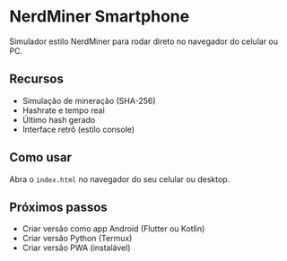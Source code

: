 # NerdMiner Smartphone

Simulador estilo NerdMiner para rodar direto no navegador do celular ou PC.

## Recursos

- Simulação de mineração (SHA-256)
- Hashrate e tempo real
- Último hash gerado
- Interface retrô (estilo console)

## Como usar

Abra o `index.html` no navegador do seu celular ou desktop.

## Próximos passos

- Criar versão como app Android (Flutter ou Kotlin)
- Criar versão Python (Termux)
- Criar versão PWA (instalável)
